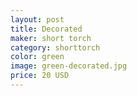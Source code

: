 ```yaml
---
layout: post
title: Decorated
maker: short torch
category: shorttorch
color: green
image: green-decorated.jpg
price: 20 USD
---
```

